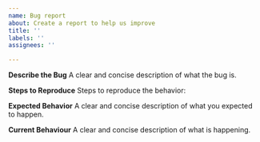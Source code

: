 ```yaml
---
name: Bug report
about: Create a report to help us improve
title: ''
labels: ''
assignees: ''

---
```


**Describe the Bug**
A clear and concise description of what the bug is.

**Steps to Reproduce**
Steps to reproduce the behavior:

**Expected Behavior**
A clear and concise description of what you expected to happen.

**Current Behaviour**
A clear and concise description of what is happening.
